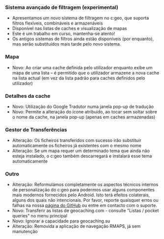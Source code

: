 ### Sistema avançado de filtragem (experimental)
- Apresentamos um novo sistema de filtragem no c:geo, que suporta filtros flexíveis, combináveis e armazenáveis
- Disponível nas listas de caches e visualização de mapas
- Este é um trabalho em curso, mantenha-se atento!
- Os antigos sistemas de filtros ainda estão disponíveis (por enquanto), mas serão substituídos mais tarde pelo novo sistema.

### Mapa
- Novo: Ao criar uma cache definida pelo utilizador enquanto exibe um mapa de uma lista – é permitido que o utilizador armazene a nova cache na lista actual (em vez da lista padrão para caches definidos pelo utilizador)

### Detalhes da cache
- Novo: Utilização do Google Tradutor numa janela pop-up de tradução
- Novo: Permite a alteração do ícone atribuído, ao tocar sem soltar sobre o nome da cache, na janela pop-up (apenas em caches armazenadas)

### Gestor de Transferências
- Alteração: Os ficheiros transferidos com sucesso irão substituir automaticamente os ficheiros já existentes com o mesmo nome
- Alteração: Se um mapa requer um determinado tema que ainda não esteja instalado, o c:geo também descarregará e instalará esse tema automaticamente

### Outro
- Alteração: Reformulámos completamente os aspectos técnicos internos de personalização do c:geo para podermos usar alguns componentes mais modernos fornecidos pelo Android. Isto terá efeitos colaterais, alguns dos quais não intencionais. Por favor, reporte quaisquer erros ou falhas na nossa [página do GitHub](https://www.github.com/cgeo/cgeo/issues) ou entre em contacto com o suporte.
- Novo: Transferir as listas de geocaching.com - consulte "Listas / pocket queries" no menu principal
- Novo: Ignorar a capacidade para geocaching.su
- Alteração: Removida a aplicação de navegação RMAPS, já sem manutenção
